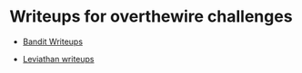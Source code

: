 # Writeups for overthewire challenges

- [Bandit Writeups](https://github.com/0xdcnx/ctf_writeups/tree/main/overthewire/bandit#readme)

- [Leviathan writeups](https://github.com/0xdcnx/ctf_writeups/tree/main/overthewire/leviathan#readme)
